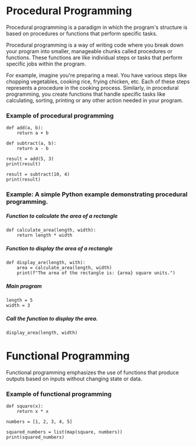 # Procedural Programming

Procedural programming is a paradigm in which the program's structure is based on procedures or functions that perform specific tasks.

Procedural programming is a way of writing code where you break down your program into smaller, manageable chunks called procedures or functions. These functions are like individual steps or tasks that perform specific jobs within the program.

For example, imagine you're preparing a meal. You have various steps like chopping vegetables, cooking rice, frying chicken, etc. Each of these steps represents a procedure in the cooking process. Similarly, in procedural programming, you create functions that handle specific tasks like calculating, sorting, printing or any other action needed in your program.

### Example of procedural programming
```
def add(a, b):
    return a + b

def subtract(a, b):
    return a - b

result = add(5, 3)
print(result)

result = subtract(10, 4)
print(result)
```
### Example: A simple Python example demonstrating procedural programming.

##### Function to calculate the area of a rectangle
```
def calculate_area(length, width):
    return length * width
```
##### Function to display the area of a rectangle
```
def display_are(length, with):
    area = calculate_area(length, width)
    print(f"The area of the rectangle is: {area} square units.")
```
##### Main program
```
length = 5
width = 3
```
##### Call the function to display the area.
```
display_area(length, width)
```
# Functional Programming

Functional programming emphasizes the use of functions that produce outputs based on inputs without changing state or data.

### Example of functional programming
```
def square(x):
    return x * x

numbers = [1, 2, 3, 4, 5]

squared_numbers = list(map(square, numbers))
print(squared_numbers)
```